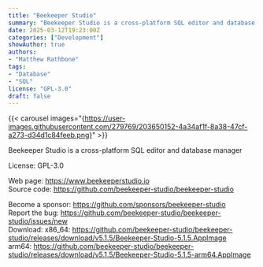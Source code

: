 ```yaml
---
title: "Beekeeper Studio"
summary: "Beekeeper Studio is a cross-platform SQL editor and database manager"
date: 2025-03-12T19:23:00Z
categories: ["Development"]
showAuthor: true
authors:
- "Matthew Rathbone"
tags: 
- "Database"
- "SQL"
license: "GPL-3.0"
draft: false
---
```


{{< carousel images="{https://user-images.githubusercontent.com/279769/203650152-4a34af1f-8a38-47cf-a273-d34d1c84feeb.png}" >}}

Beekeeper Studio is a cross-platform SQL editor and database manager

License: GPL-3.0

Web page: <https://www.beekeeperstudio.io>  
Source code: <https://github.com/beekeeper-studio/beekeeper-studio>

Become a sponsor: <https://github.com/sponsors/beekeeper-studio>  
Report the bug: <https://github.com/beekeeper-studio/beekeeper-studio/issues/new>  
Download:   x86_64: <https://github.com/beekeeper-studio/beekeeper-studio/releases/download/v5.1.5/Beekeeper-Studio-5.1.5.AppImage>  
            arm64: <https://github.com/beekeeper-studio/beekeeper-studio/releases/download/v5.1.5/Beekeeper-Studio-5.1.5-arm64.AppImage>
